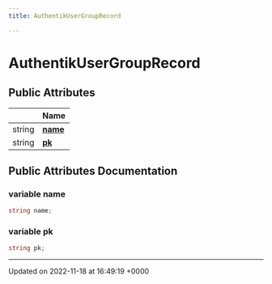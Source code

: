 ```yaml
---
title: AuthentikUserGroupRecord

---
```


# AuthentikUserGroupRecord





## Public Attributes

|                | Name           |
| -------------- | -------------- |
| string | **[name](/SignallingSystem-doc/mainsystem/Classes/classAuthentikUserGroupRecord/#variable-name)**  |
| string | **[pk](/SignallingSystem-doc/mainsystem/Classes/classAuthentikUserGroupRecord/#variable-pk)**  |

## Public Attributes Documentation

### variable name

```csharp
string name;
```


### variable pk

```csharp
string pk;
```


-------------------------------

Updated on 2022-11-18 at 16:49:19 +0000